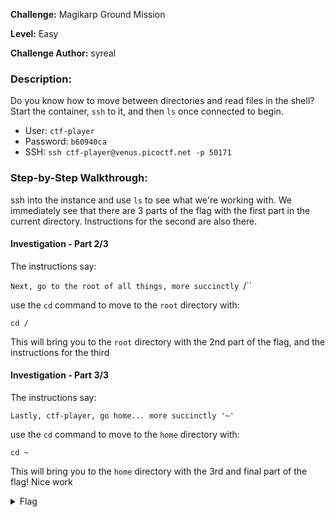 **Challenge:** Magikarp Ground Mission

**Level:** Easy

**Challenge Author:** syreal

### Description: 
Do you know how to move between directories and read files in the shell? Start the container, `ssh` to it, and then `ls` once connected to begin.

* User: `ctf-player`
* Password: `b60940ca`
* SSH: `ssh ctf-player@venus.picoctf.net -p 50171`

### Step-by-Step Walkthrough:
ssh into the instance and use `ls` to see what we're working with. We immediately see that there are 3 parts of the flag with the first part in the current directory. Instructions for the second are also there.

#### Investigation - Part 2/3
The instructions say:

`Next, go to the root of all things, more succinctly `/``

use the `cd` command to move to the `root` directory with:

`cd /`

This will bring you to the `root` directory with the 2nd part of the flag, and the instructions for the third

#### Investigation - Part 3/3
The instructions say: 

`Lastly, ctf-player, go home... more succinctly '~'`

use the `cd` command to move to the `home` directory with:

`cd ~`

This will bring you to the `home` directory with the 3rd and final part of the flag! Nice work

<details><summary>Flag</summary>
    <pre>
    picoCTF{xxsh_0ut_0f_\/\/4t3r_c1754242}
    </pre>
   </details>